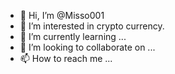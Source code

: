 - 👋 Hi, I’m @Misso001
- 👀 I’m interested in crypto currency.
- 🌱 I’m currently learning ...
- 💞️ I’m looking to collaborate on ...
- 📫 How to reach me ...

<!---
Misso001/Misso001 is a ✨ special ✨ repository because its `README.md` (this file) appears on your GitHub profile.
You can click the Preview link to take a look at your changes.
--->
